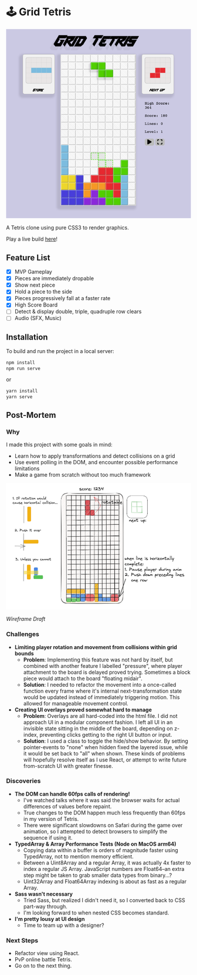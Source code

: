 # 🕹️ Grid Tetris

![Current Wireframe](tetris-wireframe-2.png)

A Tetris clone using pure CSS3 to render graphics.

Play a live build <a href="https://code.aaronishibashi.com/tetris/" target="_blank">here</a>!

## Feature List
- [x] MVP Gameplay
- [x] Pieces are immediately dropable
- [x] Show next piece
- [x] Hold a piece to the side
- [x] Pieces progressively fall at a faster rate
- [x] High Score Board
- [ ] Detect & display double, triple, quadruple row clears
- [ ] Audio (SFX, Music)

## Installation

To build and run the project in a local server:

```shell
npm install
npm run serve
``` 
or
```shell
yarn install
yarn serve
```

## Post-Mortem

### Why

I made this project with some goals in mind:
- Learn how to apply transformations and detect collisions on a grid
- Use event polling in the DOM, and encounter possible performance limitations
- Make a game from scratch without too much framework

![Tetris Wireframe](tetris-wireframe.png)

*Wireframe Draft*

### Challenges

- **Limiting player rotation and movement from collisions within grid bounds**
  - **Problem**: Implementing this feature was not hard by itself, but combined
  with another feature I labelled "pressure", where player attachment to the board is delayed 
  proved trying. Sometimes a block piece would attach to the board "floating midair".
  - **Solution**: I needed to refactor the movement into a once-called function 
  every frame where it's internal next-transformation state would be updated instead of 
  immediately triggering motion. This allowed for manageable movement control.
- **Creating UI overlays proved somewhat hard to manage**
  - **Problem**: Overlays are all hard-coded into the html file. I did not approach UI in 
    a modular component fashion. I left all UI in an invisible state sitting in the middle
    of the board, depending on z-index, preventing clicks getting to the right UI button or input.
  - **Solution**: I used a class to toggle the hide/show behavior. By setting pointer-events 
    to "none" when hidden fixed the layered issue, while it would be set back to "all" when shown.
    These kinds of problems will hopefully resolve itself as I use React, or attempt 
    to write future from-scratch UI with greater finesse.

### Discoveries

- **The DOM can handle 60fps calls of rendering!**
  - I've watched talks where it was said the browser waits for actual differences of values before repaint.
  - True changes to the DOM happen much less frequently than 60fps in my version of Tetris.
  - There were significant slowdowns on Safari during the game over animation, so I attempted to
    detect browsers to simplify the sequence if using it.
- **TypedArray & Array Performance Tests (Node on MacOS arm64)**
  - Copying data within a buffer is orders of magnitude faster using TypedArray, not to mention memory efficient.
  - Between a Uint8Array and a regular Array, it was actually 4x faster to index a regular JS Array.
   JavaScript numbers are Float64–an extra step might be
   taken to grab smaller data types from binary...?
  - Uint32Array and Float64Array indexing is about as fast as a regular Array.
- **Sass wasn't necessary**
  - Tried Sass, but realized I didn't need it, so I converted back to CSS part-way through.
  - I'm looking forward to when nested CSS becomes standard.
- **I'm pretty lousy at UI design**
  - Time to team up with a designer?

### Next Steps

- Refactor view using React.
- PvP online battle Tetris.
- Go on to the next thing.
